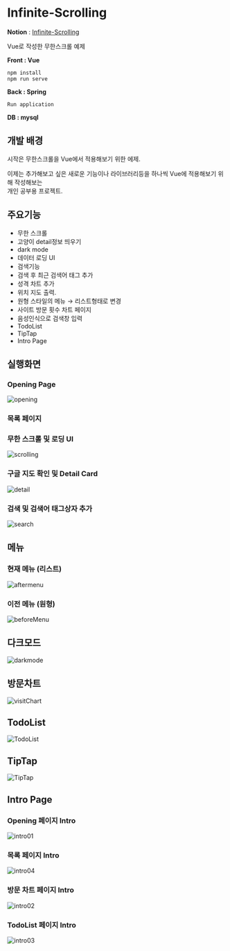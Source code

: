 # Infinite-Scrolling

**Notion** : [Infinite-Scrolling](https://www.notion.so/Infinite-Scrolling-92cba91224944a7784153fc4139e0c59)

Vue로 작성한 무한스크롤 예제

<strong>Front : Vue </strong>

```
npm install
npm run serve
```

<strong>Back : Spring</strong>

```
Run application
```

<Strong>DB : mysql</strong>



## 개발 배경

시작은 무한스크롤을 Vue에서 적용해보기 위한 에제.

이제는 추가해보고 싶은 새로운 기능이나 라이브러리등을 하나씩 Vue에 적용해보기 위해 작성해보는 <br/>
개인 공부용 프로젝트.



## 주요기능

* 무한 스크롤
* 고양이 detail정보 띄우기
* dark mode
* 데이터 로딩 UI
* 검색기능
* 검색 후 최근 검색어 태그 추가
* 성격 차트 추가
* 위치 지도 출력.
* 원형 스타일의 메뉴 → 리스트형태로 변경
* 사이트 방문 횟수 차트 페이지
* 음성인식으로 검색창 입력
* TodoList
* TipTap
* Intro Page



## 실행화면

### Opening Page

![opening](./images/Result_Images/opening.gif)



### 목록 페이지

### 무한 스크롤 및 로딩 UI

![scrolling](./images/Result_Images/scrolling.gif)



### 구글 지도 확인 및 Detail Card

![detail](./images/Result_Images/detail.gif)



### 검색 및 검색어 태그상자 추가

![search](./images/Result_Images/search.gif)



## 메뉴

### 현재 메뉴 (리스트)

![aftermenu](./images/Result_Images/aftermenu.gif)



### 이전 메뉴 (원형)

![beforeMenu](./images/Result_Images/beforeMenu.gif)



## 다크모드

![darkmode](./images/Result_Images/darkmode.gif)



## 방문차트

![visitChart](./images/Result_Images/visitChart.jpg)



## TodoList

![TodoList](./images/Result_Images/TodoList.jpg)



## TipTap

![TipTap](./images/Result_Images/TipTap.jpg)



## Intro Page

### Opening 페이지 Intro

![intro01](./images/Result_Images/opening_Intro.gif)



### 목록 페이지 Intro

![intro04](./images/Result_Images/main_Intro.gif)



### 방문 차트 페이지 Intro

![intro02](./images/Result_Images/visitChart_Intro.gif)



### TodoList 페이지 Intro

![intro03](./images/Result_Images/todo_Intro.gif)

